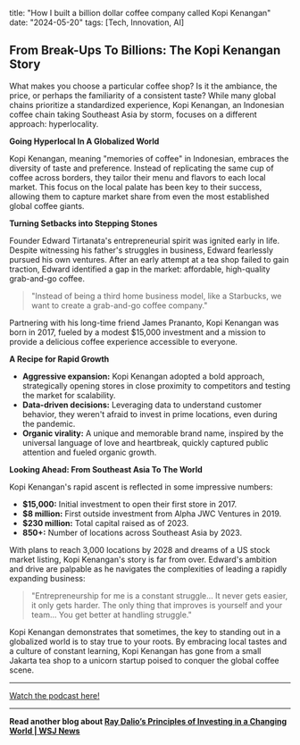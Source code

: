 

title: "How I built a billion dollar coffee company called Kopi Kenangan"
date: "2024-05-20"
tags: [Tech, Innovation, AI]


##  From Break-Ups To Billions: The Kopi Kenangan Story

What makes you choose a particular coffee shop? Is it the ambiance, the price, or perhaps the familiarity of a consistent taste? While many global chains prioritize a standardized experience, Kopi Kenangan, an Indonesian coffee chain taking Southeast Asia by storm, focuses on a different approach: hyperlocality.

**Going Hyperlocal In A Globalized World**

Kopi Kenangan, meaning "memories of coffee" in Indonesian, embraces the diversity of taste and preference.  Instead of replicating the same cup of coffee across borders, they tailor their menu and flavors to each local market.  This focus on the local palate has been key to their success, allowing them to capture market share from even the most established global coffee giants. 

**Turning Setbacks into Stepping Stones**

Founder Edward Tirtanata's entrepreneurial spirit was ignited early in life.  Despite witnessing his father's struggles in business, Edward fearlessly pursued his own ventures. After an early attempt at a tea shop failed to gain traction, Edward identified a gap in the market: affordable, high-quality grab-and-go coffee.

> "Instead of being a third home business model, like a Starbucks, we want to create a grab-and-go coffee company." 

Partnering with his long-time friend James Prananto, Kopi Kenangan was born in 2017, fueled by a modest $15,000 investment and a mission to provide a delicious coffee experience accessible to everyone. 

**A Recipe for Rapid Growth**

* **Aggressive expansion:** Kopi Kenangan adopted a bold approach, strategically opening stores in close proximity to competitors and testing the market for scalability. 
* **Data-driven decisions:**  Leveraging data to understand customer behavior, they weren't afraid to invest in prime locations, even during the pandemic. 
* **Organic virality:**  A unique and memorable brand name, inspired by the universal language of love and heartbreak, quickly captured public attention and fueled organic growth. 

**Looking Ahead: From Southeast Asia To The World**

Kopi Kenangan's rapid ascent is reflected in some impressive numbers:

* **$15,000:**  Initial investment to open their first store in 2017.
* **$8 million:** First outside investment from Alpha JWC Ventures in 2019.
* **$230 million:**  Total capital raised as of 2023.
* **850+:**  Number of locations across Southeast Asia by 2023.

With plans to reach 3,000 locations by 2028 and dreams of a US stock market listing, Kopi Kenangan's story is far from over.  Edward's ambition and drive are palpable as he navigates the complexities of leading a rapidly expanding business: 

> "Entrepreneurship for me is a constant struggle… It never gets easier, it only gets harder.  The only thing that improves is yourself and your team… You get better at handling struggle." 
 
Kopi Kenangan demonstrates that sometimes, the key to standing out in a globalized world is to stay true to your roots. By embracing local tastes and a culture of constant learning, Kopi Kenangan has gone from a small Jakarta tea shop to a unicorn startup poised to conquer the global coffee scene.

---

<a href="https://youtube.com/watch?v=CL8BRqw9QBg" target="_blank">Watch the podcast here!</a>


---

**Read another blog about [Ray Dalio’s Principles of Investing in a Changing World | WSJ News](./20240523-raydalio-wsjnews)**

